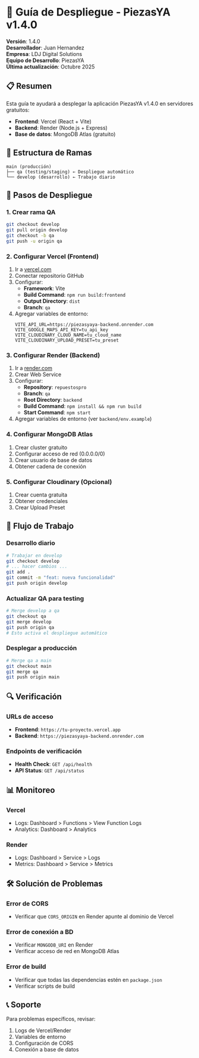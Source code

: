 # 🚀 Guía de Despliegue - PiezasYA v1.4.0

**Versión**: 1.4.0  
**Desarrollador**: Juan Hernandez  
**Empresa**: LDJ Digital Solutions  
**Equipo de Desarrollo**: PiezasYA  
**Última actualización**: Octubre 2025

## 📋 Resumen
Esta guía te ayudará a desplegar la aplicación PiezasYA v1.4.0 en servidores gratuitos:
- **Frontend**: Vercel (React + Vite)
- **Backend**: Render (Node.js + Express)
- **Base de datos**: MongoDB Atlas (gratuito)

## 🎯 Estructura de Ramas
```
main (producción)
├── qa (testing/staging) ← Despliegue automático
└── develop (desarrollo) ← Trabajo diario
```

## 📝 Pasos de Despliegue

### 1. Crear rama QA
```bash
git checkout develop
git pull origin develop
git checkout -b qa
git push -u origin qa
```

### 2. Configurar Vercel (Frontend)
1. Ir a [vercel.com](https://vercel.com)
2. Conectar repositorio GitHub
3. Configurar:
   - **Framework**: Vite
   - **Build Command**: `npm run build:frontend`
   - **Output Directory**: `dist`
   - **Branch**: `qa`
4. Agregar variables de entorno:
   ```
   VITE_API_URL=https://piezasyaya-backend.onrender.com
   VITE_GOOGLE_MAPS_API_KEY=tu_api_key
   VITE_CLOUDINARY_CLOUD_NAME=tu_cloud_name
   VITE_CLOUDINARY_UPLOAD_PRESET=tu_preset
   ```

### 3. Configurar Render (Backend)
1. Ir a [render.com](https://render.com)
2. Crear Web Service
3. Configurar:
   - **Repository**: `repuestospro`
   - **Branch**: `qa`
   - **Root Directory**: `backend`
   - **Build Command**: `npm install && npm run build`
   - **Start Command**: `npm start`
4. Agregar variables de entorno (ver `backend/env.example`)

### 4. Configurar MongoDB Atlas
1. Crear cluster gratuito
2. Configurar acceso de red (0.0.0.0/0)
3. Crear usuario de base de datos
4. Obtener cadena de conexión

### 5. Configurar Cloudinary (Opcional)
1. Crear cuenta gratuita
2. Obtener credenciales
3. Crear Upload Preset

## 🔄 Flujo de Trabajo

### Desarrollo diario
```bash
# Trabajar en develop
git checkout develop
# ... hacer cambios ...
git add .
git commit -m "feat: nueva funcionalidad"
git push origin develop
```

### Actualizar QA para testing
```bash
# Merge develop a qa
git checkout qa
git merge develop
git push origin qa
# Esto activa el despliegue automático
```

### Desplegar a producción
```bash
# Merge qa a main
git checkout main
git merge qa
git push origin main
```

## 🔍 Verificación

### URLs de acceso
- **Frontend**: `https://tu-proyecto.vercel.app`
- **Backend**: `https://piezasyaya-backend.onrender.com`

### Endpoints de verificación
- **Health Check**: `GET /api/health`
- **API Status**: `GET /api/status`

## 📊 Monitoreo

### Vercel
- Logs: Dashboard > Functions > View Function Logs
- Analytics: Dashboard > Analytics

### Render
- Logs: Dashboard > Service > Logs
- Metrics: Dashboard > Service > Metrics

## 🛠️ Solución de Problemas

### Error de CORS
- Verificar que `CORS_ORIGIN` en Render apunte al dominio de Vercel

### Error de conexión a BD
- Verificar `MONGODB_URI` en Render
- Verificar acceso de red en MongoDB Atlas

### Error de build
- Verificar que todas las dependencias estén en `package.json`
- Verificar scripts de build

## 📞 Soporte
Para problemas específicos, revisar:
1. Logs de Vercel/Render
2. Variables de entorno
3. Configuración de CORS
4. Conexión a base de datos
